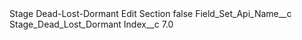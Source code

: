 <?xml version="1.0" encoding="UTF-8"?>
<CustomMetadata xmlns="http://soap.sforce.com/2006/04/metadata" xmlns:xsi="http://www.w3.org/2001/XMLSchema-instance" xmlns:xsd="http://www.w3.org/2001/XMLSchema">
    <label>Stage Dead-Lost-Dormant Edit Section</label>
    <protected>false</protected>
    <values>
        <field>Field_Set_Api_Name__c</field>
        <value xsi:type="xsd:string">Stage_Dead_Lost_Dormant</value>
    </values>
    <values>
        <field>Index__c</field>
        <value xsi:type="xsd:double">7.0</value>
    </values>
</CustomMetadata>
